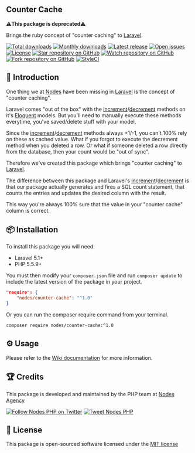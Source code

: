 ## Counter Cache

⚠️**This package is deprecated**⚠️


Brings the ruby concept of "counter caching" to [Laravel](http://laravel.com/docs).

[![Total downloads](https://img.shields.io/packagist/dt/nodes/counter-cache.svg)](https://packagist.org/packages/nodes/counter-cache)
[![Monthly downloads](https://img.shields.io/packagist/dm/nodes/counter-cache.svg)](https://packagist.org/packages/nodes/counter-cache)
[![Latest release](https://img.shields.io/packagist/v/nodes/counter-cache.svg)](https://packagist.org/packages/nodes/counter-cache)
[![Open issues](https://img.shields.io/github/issues/nodes-php/counter-cache.svg)](https://github.com/nodes-php/counter-cache/issues)
[![License](https://img.shields.io/packagist/l/nodes/counter-cache.svg)](https://packagist.org/packages/nodes/counter-cache)
[![Star repository on GitHub](https://img.shields.io/github/stars/nodes-php/counter-cache.svg?style=social&label=Star)](https://github.com/nodes-php/counter-cache/stargazers)
[![Watch repository on GitHub](https://img.shields.io/github/watchers/nodes-php/counter-cache.svg?style=social&label=Watch)](https://github.com/nodes-php/counter-cache/watchers)
[![Fork repository on GitHub](https://img.shields.io/github/forks/nodes-php/counter-cache.svg?style=social&label=Fork)](https://github.com/nodes-php/counter-cache/network)
[![StyleCI](https://styleci.io/repos/47500408/shield)](https://styleci.io/repos/47500408)

## 📝 Introduction

One thing we at [Nodes](http://nodesagency.com) have been missing in [Laravel](http://laravel.com/docs) is the concept of "counter caching".

Laravel comes "out of the box" with the [increment](http://laravel.com/docs/5.1/queries#updates)/[decrement](http://laravel.com/docs/5.1/queries#updates) methods on it's [Eloquent](http://laravel.com/docs/5.1/eloquent) models. But you'll need to manually execute these methods everytime, you've saved/delete stuff with your model.

Since the [increment](http://laravel.com/docs/5.1/queries#updates)/[decrement](http://laravel.com/docs/5.1/queries#updates) methods always +1/-1, you can't 100% rely on these as cached value.
What if you forgot to execute the decrement method when you deleted a row. Or what if someone deleted a row directly from the database, then your count would be "out of sync".

Therefore we've created this package which brings "counter caching" to [Laravel](http://laravel.com/docs).

The difference between this package and Laravel's [increment](http://laravel.com/docs/5.1/queries#updates)/[decrement](http://laravel.com/docs/5.1/queries#updates) is that our package actually generates and fires a SQL count statement, that counts the entries and updates the desired column with the result.

This way you're always 100% sure that the value in your "counter cache" column is correct.

## 📦 Installation

To install this package you will need:

* Laravel 5.1+
* PHP 5.5.9+

You must then modify your `composer.json` file and run `composer update` to include the latest version of the package in your project.

```json
"require": {
    "nodes/counter-cache": "^1.0"
}
```

Or you can run the composer require command from your terminal.

```bash
composer require nodes/counter-cache:^1.0
```


## ⚙ Usage

Please refer to the [Wiki documentation](https://github.com/nodes-php/counter-cache/wiki) for more information.

## 🏆 Credits

This package is developed and maintained by the PHP team at [Nodes Agency](http://nodesagency.com)

[![Follow Nodes PHP on Twitter](https://img.shields.io/twitter/follow/nodesphp.svg?style=social)](https://twitter.com/nodesphp) [![Tweet Nodes PHP](https://img.shields.io/twitter/url/http/nodesphp.svg?style=social)](https://twitter.com/nodesphp)

## 📄 License

This package is open-sourced software licensed under the [MIT license](http://opensource.org/licenses/MIT)
